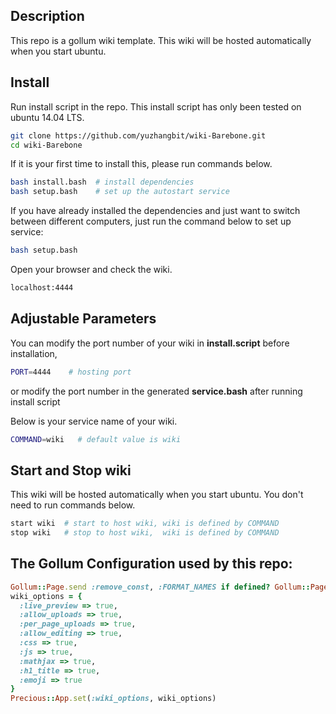 ## Description
This repo is a gollum wiki template. This wiki will be hosted automatically when you start ubuntu. 

## Install  
Run install script in the repo. This install script has only been tested on ubuntu 14.04 LTS.
```bash
git clone https://github.com/yuzhangbit/wiki-Barebone.git
cd wiki-Barebone  
```
If it is your first time to install this, please run commands below.  
```bash
bash install.bash  # install dependencies
bash setup.bash    # set up the autostart service 
```    

If you have already installed the dependencies and just want to switch between different computers, just run the command below to set up service:
```bash
bash setup.bash
```

Open your browser and check the wiki.
```bash
localhost:4444
```





## Adjustable Parameters
You can modify the port number of your wiki in **install.script** before installation,
```bash
PORT=4444    # hosting port 
```
or modify the port number in the generated **service.bash** after running install script 

Below is your service name of your wiki.
```bash
COMMAND=wiki   # default value is wiki
```

## Start and Stop wiki 
This wiki will be hosted automatically when you start ubuntu. You don't need to run commands below. 
```bash
start wiki  # start to host wiki, wiki is defined by COMMAND
stop wiki   # stop to host wiki,  wiki is defined by COMMAND
```
## The Gollum Configuration used by this repo:
```ruby
Gollum::Page.send :remove_const, :FORMAT_NAMES if defined? Gollum::Page::FORMAT_NAMES
wiki_options = {
  :live_preview => true,
  :allow_uploads => true,
  :per_page_uploads => true,
  :allow_editing => true,
  :css => true,
  :js => true,
  :mathjax => true,
  :h1_title => true,
  :emoji => true
}
Precious::App.set(:wiki_options, wiki_options)
```
